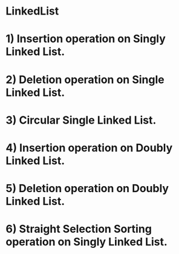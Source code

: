 # LinkedList

# 1) Insertion operation on Singly Linked List.
# 2) Deletion operation on Single Linked List.
# 3) Circular Single Linked List.
# 4) Insertion operation on Doubly Linked List.
# 5) Deletion operation on Doubly Linked List.
# 6) Straight Selection Sorting operation on Singly Linked List.

